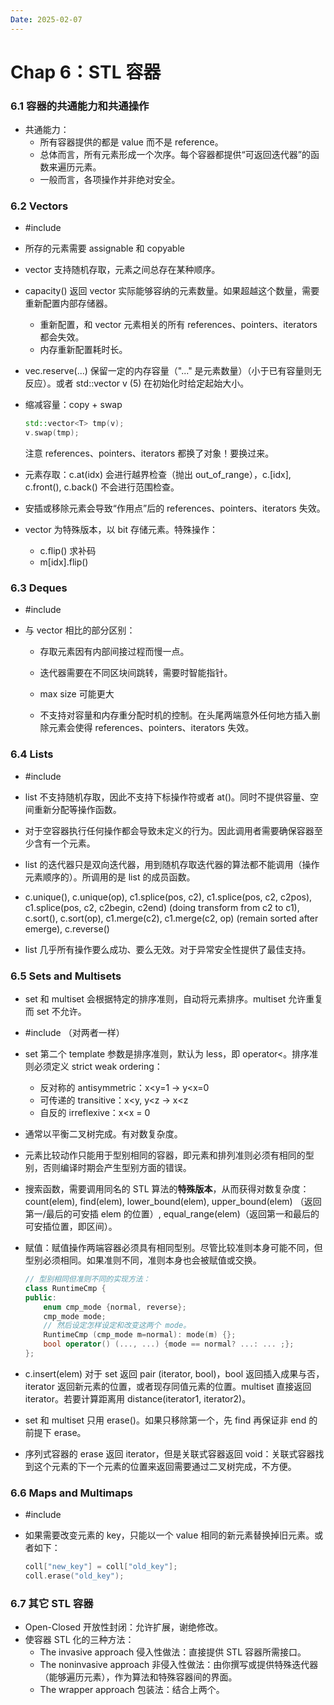 ```yaml
---
Date: 2025-02-07
---
```


# Chap 6：STL 容器

### 6.1 容器的共通能力和共通操作

- 共通能力：
  - 所有容器提供的都是 value 而不是 reference。
  - 总体而言，所有元素形成一个次序。每个容器都提供“可返回迭代器”的函数来遍历元素。
  - 一般而言，各项操作并非绝对安全。

### 6.2 Vectors

- #include <vector>

- 所存的元素需要 assignable 和 copyable

- vector 支持随机存取，元素之间总存在某种顺序。

- capacity() 返回 vector 实际能够容纳的元素数量。如果超越这个数量，需要重新配置内部存储器。
  - 重新配置，和 vector 元素相关的所有 references、pointers、iterators 都会失效。
  - 内存重新配置耗时长。
  
- vec.reserve(...) 保留一定的内存容量（"..." 是元素数量）（小于已有容量则无反应）。或者 std::vector<int> v (5) 在初始化时给定起始大小。

- 缩减容量：copy + swap
  ```cpp
  std::vector<T> tmp(v);
  v.swap(tmp);
  ```

  注意 references、pointers、iterators 都换了对象！要换过来。

- 元素存取：c.at(idx) 会进行越界检查（抛出 out_of_range），c.[idx], c.front(), c.back() 不会进行范围检查。

- 安插或移除元素会导致“作用点”后的 references、pointers、iterators 失效。

- vector<bool> 为特殊版本，以 bit 存储元素。特殊操作：

  - c.flip() 求补码
  - m[idx].flip()

### 6.3 Deques

- #include <deque>

- 与 vector 相比的部分区别：

  - 存取元素因有内部间接过程而慢一点。

  - 迭代器需要在不同区块间跳转，需要时智能指针。

  - max size 可能更大

  - 不支持对容量和内存重分配时机的控制。在头尾两端意外任何地方插入删除元素会使得 references、pointers、iterators 失效。

### 6.4 Lists
- #include <list>

- list 不支持随机存取，因此不支持下标操作符或者 at()。同时不提供容量、空间重新分配等操作函数。

- 对于空容器执行任何操作都会导致未定义的行为。因此调用者需要确保容器至少含有一个元素。

- list 的迭代器只是双向迭代器，用到随机存取迭代器的算法都不能调用（操作元素顺序的）。所调用的是 list 的成员函数。

- c.unique(), c.unique(op),
  c1.splice(pos, c2), c1.splice(pos, c2, c2pos), c1.splice(pos, c2, c2begin, c2end) (doing transform from c2 to c1), 
  c.sort(), c.sort(op), 
  c1.merge(c2), c1.merge(c2, op) (remain sorted after emerge), 
  c.reverse()

- list 几乎所有操作要么成功、要么无效。对于异常安全性提供了最佳支持。

### 6.5 Sets and Multisets
- set 和 multiset 会根据特定的排序准则，自动将元素排序。multiset 允许重复而 set 不允许。
- #include <set> （对两者一样）
- set 第二个 template 参数是排序准则，默认为 less，即 operator<。排序准则必须定义 strict weak ordering：
  - 反对称的 antisymmetric：x<y=1 -> y<x=0
  - 可传递的 transitive：x<y, y<z -> x<z
  - 自反的 irreflexive：x<x = 0
-  通常以平衡二叉树完成。有对数复杂度。
- 元素比较动作只能用于型别相同的容器，即元素和排列准则必须有相同的型别，否则编译时期会产生型别方面的错误。
- 搜索函数，需要调用同名的 STL 算法的**特殊版本**，从而获得对数复杂度：
  count(elem), find(elem), lower_bound(elem), upper_bound(elem) （返回第一/最后的可安插 elem 的位置）, equal_range(elem)（返回第一和最后的可安插位置，即区间）。
- 赋值：赋值操作两端容器必须具有相同型别。尽管比较准则本身可能不同，但型别必须相同。如果准则不同，准则本身也会被赋值或交换。
  ```cpp
  // 型别相同但准则不同的实现方法：
  class RuntimeCmp {
  public:
      enum cmp_mode {normal, reverse};
      cmp_mode mode;
      // 然后设定怎样设定和改变这两个 mode。
      RuntimeCmp (cmp_mode m=normal): mode(m) {};
      bool operator() (..., ...) {mode == normal? ...: ... ;};
  };
  ```

- c.insert(elem) 对于 set 返回 pair (iterator, bool)，bool 返回插入成果与否，iterator 返回新元素的位置，或者现存同值元素的位置。multiset 直接返回 iterator。若要计算距离用 distance(iterator1, iterator2)。

- set 和 multiset 只用 erase()。如果只移除第一个，先 find 再保证非 end 的前提下 erase。

- 序列式容器的 erase 返回 iterator，但是关联式容器返回 void：关联式容器找到这个元素的下一个元素的位置来返回需要通过二叉树完成，不方便。

### 6.6 Maps and Multimaps

- #include <map>

- 如果需要改变元素的 key，只能以一个 value 相同的新元素替换掉旧元素。或者如下：
  ```cpp
  coll["new_key"] = coll["old_key"];
  coll.erase("old_key");
  ```

### 6.7 其它 STL 容器

- Open-Closed 开放性封闭：允许扩展，谢绝修改。
- 使容器 STL 化的三种方法：
  - The invasive approach 侵入性做法：直接提供 STL 容器所需接口。
  - The noninvasive approach 非侵入性做法：由你撰写或提供特殊迭代器（能够遍历元素），作为算法和特殊容器间的界面。
  - The wrapper approach 包装法：结合上两个。
